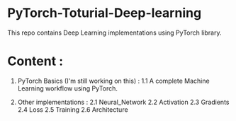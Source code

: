 # PyTorch-Toturial-Deep-learning
This repo contains Deep Learning implementations using PyTorch library.

# Content :
1. PyTorch Basics (I'm still working on this) :
   1.1 A complete Machine Learning workflow using PyTorch.

2. Other implementations :
   2.1 Neural_Network
   2.2 Activation
   2.3 Gradients
   2.4 Loss
   2.5 Training
   2.6 Architecture
